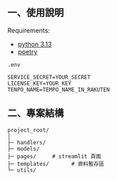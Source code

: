 ## 一、使用說明

Requirements:

- [python 3.13](https://www.python.org/downloads/)
- [poetry](https://blog.kyomind.tw/python-poetry/#%E5%AE%89%E8%A3%9D-Poetry)

`.env`

```
SERVICE_SECRET=YOUR_SECRET
LICENSE_KEY=YOUR_KEY
TENPO_NAME=TEMPO_NAME_IN_RAKUTEN
```

## 二、專案結構

```
project_root/
│
├─ handlers/              
├─ models/                   
├─ pages/     # streamlit 頁面
├─ templates/       # 資料暫存區
└─ utils/
```